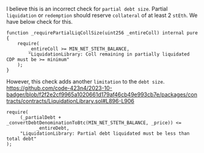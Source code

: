 I believe this is an incorrect check for `partial debt size`. 
Partial `liquidation` or `redemption` should reserve `collateral` of at least 2 `stEth`. 
We have below check for this.
```
function _requirePartialLiqCollSize(uint256 _entireColl) internal pure {
    require(
        _entireColl >= MIN_NET_STETH_BALANCE,
        "LiquidationLibrary: Coll remaining in partially liquidated CDP must be >= minimum"
    );
}
```
However, this check adds another `limitation` to the `debt size`.
https://github.com/code-423n4/2023-10-badger/blob/f2f2e2cf9965a1020661d179af46cb49e993cb7e/packages/contracts/contracts/LiquidationLibrary.sol#L896-L906
```
require(
     (_partialDebt + _convertDebtDenominationToBtc(MIN_NET_STETH_BALANCE, _price)) <=
           _entireDebt,
     "LiquidationLibrary: Partial debt liquidated must be less than total debt"
);
```